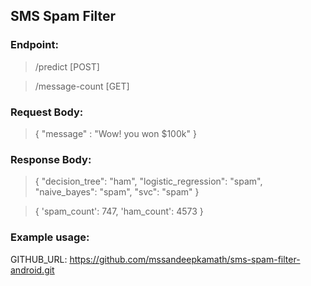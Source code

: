 ## SMS Spam Filter

### Endpoint:

> /predict [POST]

> /message-count [GET]

### Request Body:

> { "message" : "Wow! you won $100k" }

### Response Body:

> {
    "decision_tree": "ham",
    "logistic_regression": "spam",
    "naive_bayes": "spam",
    "svc": "spam"
}

>   {
        'spam_count': 747,
        'ham_count': 4573
    }

### Example usage:

GITHUB_URL: https://github.com/mssandeepkamath/sms-spam-filter-android.git

